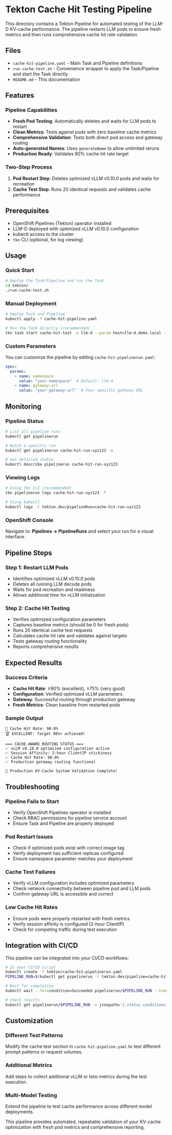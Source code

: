 # Tekton Cache Hit Testing Pipeline

This directory contains a Tekton Pipeline for automated testing of the LLM-D KV-cache performance. The pipeline restarts LLM pods to ensure fresh metrics and then runs comprehensive cache hit rate validation.

## Files

- `cache-hit-pipeline.yaml` - Main Task and Pipeline definitions
- `run-cache-test.sh` - Convenience wrapper to apply the Task/Pipeline and start the Task directly
- `README.md` - This documentation

## Features

### Pipeline Capabilities
- **Fresh Pod Testing**: Automatically deletes and waits for LLM pods to restart
- **Clean Metrics**: Tests against pods with zero baseline cache metrics
- **Comprehensive Validation**: Tests both direct pod access and gateway routing
- **Auto-generated Names**: Uses `generateName` to allow unlimited reruns
- **Production Ready**: Validates 90% cache hit rate target

### Two-Step Process
1. **Pod Restart Step**: Deletes optimized vLLM v0.10.0 pods and waits for recreation
2. **Cache Test Step**: Runs 20 identical requests and validates cache performance

## Prerequisites

- OpenShift Pipelines (Tekton) operator installed
- LLM-D deployed with optimized vLLM v0.10.0 configuration
- kubectl access to the cluster
- `tkn` CLI (optional, for log viewing)

## Usage

### Quick Start
```bash
# Deploy the Task/Pipeline and run the Task
cd tekton/
./run-cache-test.sh
```

### Manual Deployment
```bash
# Deploy Task and Pipeline
kubectl apply -f cache-hit-pipeline.yaml

# Run the Task directly (recommended)
tkn task start cache-hit-test -n llm-d --param host=llm-d.demo.local --showlog
```

### Custom Parameters
You can customize the pipeline by editing `cache-hit-pipelinerun.yaml`:

```yaml
spec:
  params:
    - name: namespace
      value: "your-namespace"  # Default: llm-d
    - name: gateway-url
      value: "your-gateway-url"  # Your specific gateway URL
```

## Monitoring

### Pipeline Status
```bash
# List all pipeline runs
kubectl get pipelinerun

# Watch a specific run
kubectl get pipelinerun cache-hit-run-xyz123 -w

# Get detailed status
kubectl describe pipelinerun cache-hit-run-xyz123
```

### Viewing Logs
```bash
# Using tkn CLI (recommended)
tkn pipelinerun logs cache-hit-run-xyz123 -f

# Using kubectl
kubectl logs -l tekton.dev/pipelineRun=cache-hit-run-xyz123
```

### OpenShift Console
Navigate to: **Pipelines → PipelineRuns** and select your run for a visual interface.

## Pipeline Steps

### Step 1: Restart LLM Pods
- Identifies optimized vLLM v0.10.0 pods
- Deletes all running LLM decode pods
- Waits for pod recreation and readiness
- Allows additional time for vLLM initialization

### Step 2: Cache Hit Testing
- Verifies optimized configuration parameters
- Captures baseline metrics (should be 0 for fresh pods)
- Runs 20 identical cache test requests
- Calculates cache hit rate and validates against targets
- Tests gateway routing functionality
- Reports comprehensive results

## Expected Results

### Success Criteria
- **Cache Hit Rate**: ≥90% (excellent), ≥75% (very good)
- **Configuration**: Verified optimized vLLM parameters
- **Gateway**: Successful routing through production gateway
- **Fresh Metrics**: Clean baseline from restarted pods

### Sample Output
```
🎉 Cache Hit Rate: 90.0%
🏆 EXCELLENT: Target 90%+ achieved!

=== CACHE-AWARE ROUTING STATUS ===
✅ vLLM v0.10.0 optimized configuration active
✅ Session Affinity: 2-hour ClientIP stickiness
✅ Cache Hit Rate: 90.0%
✅ Production gateway routing functional

🎯 Production KV-Cache System Validation Complete!
```

## Troubleshooting

### Pipeline Fails to Start
- Verify OpenShift Pipelines operator is installed
- Check RBAC permissions for pipeline service account
- Ensure Task and Pipeline are properly deployed

### Pod Restart Issues
- Check if optimized pods exist with correct image tag
- Verify deployment has sufficient replicas configured
- Ensure namespace parameter matches your deployment

### Cache Test Failures
- Verify vLLM configuration includes optimized parameters
- Check network connectivity between pipeline pod and LLM pods
- Confirm gateway URL is accessible and correct

### Low Cache Hit Rates
- Ensure pods were properly restarted with fresh metrics
- Verify session affinity is configured (2-hour ClientIP)
- Check for competing traffic during test execution

## Integration with CI/CD

This pipeline can be integrated into your CI/CD workflows:

```bash
# In your CI/CD script
kubectl create -f tekton/cache-hit-pipelinerun.yaml
PIPELINE_RUN=$(kubectl get pipelinerun -l tekton.dev/pipeline=cache-hit-pipeline --sort-by=.metadata.creationTimestamp -o jsonpath='{.items[-1].metadata.name}')

# Wait for completion
kubectl wait --for=condition=Succeeded pipelinerun/$PIPELINE_RUN --timeout=10m

# Check results
kubectl get pipelinerun/$PIPELINE_RUN -o jsonpath='{.status.conditions[0].status}'
```

## Customization

### Different Test Patterns
Modify the cache test section in `cache-hit-pipeline.yaml` to test different prompt patterns or request volumes.

### Additional Metrics
Add steps to collect additional vLLM or Istio metrics during the test execution.

### Multi-Model Testing
Extend the pipeline to test cache performance across different model deployments.

This pipeline provides automated, repeatable validation of your KV-cache optimization with fresh pod metrics and comprehensive reporting.
